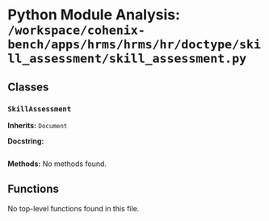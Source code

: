 # Python Module Analysis: `/workspace/cohenix-bench/apps/hrms/hrms/hr/doctype/skill_assessment/skill_assessment.py`

## Classes

### `SkillAssessment`
**Inherits:** `Document`


**Docstring:**
```

```

**Methods:**
No methods found.




## Functions

No top-level functions found in this file.
